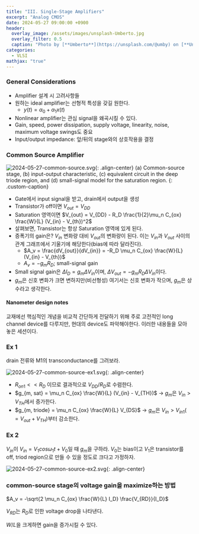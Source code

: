 ```yaml
---
title: "III. Single-Stage Amplifiers"
excerpt: "Analog CMOS"
date: 2024-05-27 09:00:00 +0900
header:
  overlay_image: /assets/images/unsplash-Umberto.jpg
  overlay_filter: 0.5
  caption: "Photo by [**Umberto**](https://unsplash.com/@umby) on [**Unsplash**](https://unsplash.com/)"
categories:
  - VLSI
mathjax: "true"
---
```


### General Considerations

- Amplifier 설계 시 고려사항들
- 원하는 ideal amplifier는 선형적 특성을 갖길 원한다.
  - $y(t) = \alpha_0 + \alpha_1 x(t)$
- Nonlinear amplifier는 관심 signal을 왜곡시킬 수 있다.
- Gain, speed, power dissipation, supply voltage, linearity, noise, maximum voltage swings도 중요
- Input/output impedance: 앞/뒤의 stage와의 상호작용을 결정

### Common Source Amplifier

![2024-05-27-common-source.svg]({{site.baseurl}}/assets/images/2024-05-27-common-source.svg){: .align-center}
(a) Common-source stage, (b) input-output characteristic, (c) equivalent circuit in the deep triode region, and (d) small-signal model for the saturation region.
{: .custom-caption}

- Gate에서 input signal을 받고, drain에서 output을 생성
- Transistor가 off이면 $V_{out} = V_{DD}$
- Saturation 영역이면 $V_{out} = V_{DD} - R_D \frac{1}{2}\mu_n C_{ox} \frac{W}{L} (V_{in} - V_{th})^2$
- 살펴보면, Transistor는 항상 Saturation 영역에 있게 된다.
- 증폭기의 gain은? $V_{in}$ 변화량 대비 $V_{out}$의 변화량이 된다. 이는 $V_{in}$과 $V_{out}$ 사이의 관계 그래프에서 기울기에 해당한다(bias에 따라 달라진다). 
  - $A_v = \frac{dV_{out}}{dV_{in}} = -R_D \mu_n C_{ox} \frac{W}{L} (V_{in} - V_{th})$
  - $A_v = -g_m R_D$; small-signal gain
- Small signal gain은 $\Delta I_D = g_m \Delta V_{in}$이며, $\Delta V_{out} = -g_m R_D \Delta V_{in}$이다.
- $g_m$은 신호 변화가 크면 변하지만(비선형성) 여기서는 신호 변화가 작으며, $g_m$은 상수라고 생각한다.

#### Nanometer design notes

교재에선 핵심적인 개념을 비교적 간단하게 전달하기 위해 주로 고전적인 long channel device를 다루지만, 현대의 device도 파악해야한다. 이러한 내용들을 모아 놓은 세션이다.

### Ex 1

drain 전류와 M1의 transconductance를 그려보라.

![2024-05-27-common-source-ex1.svg]({{site.baseurl}}/assets/images/2024-05-27-common-source-ex1.svg){: .align-center}

- $R_{on1} << R_D$ 이므로 결과적으로 $V_{DD}/R_D$로 수렴한다.
- $g_{m, sat} = \mu_n C_{ox} \frac{W}{L} (V_{in} - V_{TH})$ $\rightarrow$ $g_m$은 $V_{in} > V_{TH}$에서 증가한다.
- $g_{m, triode} = \mu_n C_{ox} \frac{W}{L} V_{DS}$ $\rightarrow$ $g_m$은 $V_{in} > V_{in1} (= V_{out} + V_{TH})$부터 감소한다.

### Ex 2

$V_{in}$이 $V_{in} = V_1 cos \omega_1 t + V_0$일 때 $g_m$을 구하라. $V_0$는 bias이고 $V_1$은 transistor를 off, triod region으로 만들 수 있을 정도로 크다고 가정하자.

![2024-05-27-common-source-ex2.svg]({{site.baseurl}}/assets/images/2024-05-27-common-source-ex2.svg){: .align-center}

### common-source stage의 voltage gain을 maximize하는 방법

$A_v = -\sqrt{2 \mu_n C_{ox} \frac{W}{L} I_D} \frac{V_{RD}}{I_D}$

$V_{RD}$는 $R_D$로 인한 voltage drop을 나타낸다.

$W/L$을 크게하면 gain을 증가시킬 수 있다.